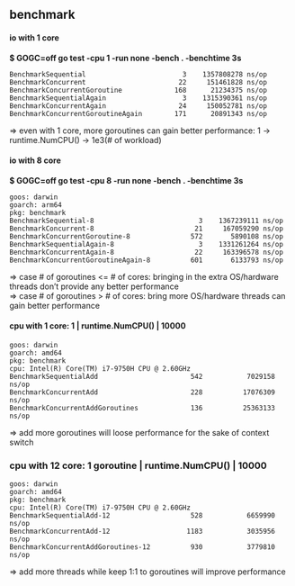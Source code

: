 ## benchmark

#### io with 1 core
**$ GOGC=off go test -cpu 1 -run none -bench . -benchtime 3s**
```
BenchmarkSequential               	       3	1357808278 ns/op
BenchmarkConcurrent               	      22	 151461828 ns/op
BenchmarkConcurrentGoroutine      	     168	  21234375 ns/op
BenchmarkSequentialAgain          	       3	1315390361 ns/op
BenchmarkConcurrentAgain          	      24	 150052781 ns/op
BenchmarkConcurrentGoroutineAgain 	     171	  20891343 ns/op
```
=> even with 1 core, more goroutines can gain better performance: 1 -> runtime.NumCPU() -> 1e3(# of workload)

#### io with 8 core
**$ GOGC=off go test -cpu 8 -run none -bench . -benchtime 3s**
```
goos: darwin
goarch: arm64
pkg: benchmark
BenchmarkSequential-8                 	       3	1367239111 ns/op
BenchmarkConcurrent-8                 	      21	 167059290 ns/op
BenchmarkConcurrentGoroutine-8        	     572	   5890108 ns/op
BenchmarkSequentialAgain-8            	       3	1331261264 ns/op
BenchmarkConcurrentAgain-8            	      22	 163396578 ns/op
BenchmarkConcurrentGoroutineAgain-8   	     601	   6133793 ns/op
```
=> case # of goroutines <= # of cores: bringing in the extra OS/hardware threads don’t provide any better performance <br/>
=> case # of goroutines > # of cores: bring more OS/hardware threads can gain better performance


#### cpu with 1 core: 1 | runtime.NumCPU() | 10000
```
goos: darwin
goarch: amd64
pkg: benchmark
cpu: Intel(R) Core(TM) i7-9750H CPU @ 2.60GHz
BenchmarkSequentialAdd                       542           7029158 ns/op
BenchmarkConcurrentAdd                       228          17076309 ns/op
BenchmarkConcurrentAddGoroutines             136          25363133 ns/op

```
=> add more goroutines will loose performance for the sake of context switch

### cpu with 12 core: 1 goroutine | runtime.NumCPU() | 10000
```
goos: darwin
goarch: amd64
pkg: benchmark
cpu: Intel(R) Core(TM) i7-9750H CPU @ 2.60GHz
BenchmarkSequentialAdd-12                    528           6659990 ns/op
BenchmarkConcurrentAdd-12                   1183           3035956 ns/op
BenchmarkConcurrentAddGoroutines-12          930           3779810 ns/op
```
=> add more threads while keep 1:1 to goroutines will improve performance

